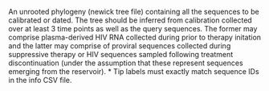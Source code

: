 An unrooted phylogeny (newick tree file) containing all the sequences to be calibrated or dated. The tree should be inferred from calibration collected over at least 3 time points as well as the query sequences. The former may comprise plasma-derived HIV RNA collected during prior to therapy initation and the latter may comprise of proviral sequences collected during suppressive therapy or HIV sequences sampled following treatment discontinuation (under the assumption that these represent sequences emerging from the reservoir).
\* Tip labels must exactly match sequence IDs in the info CSV file.
